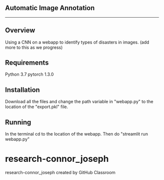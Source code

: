 Automatic Image Annotation
--------------------------
--------------------------


Overview
--------

Using a CNN on a webapp to identify types of disasters in images. (add more to this as we progress)


Requirements
------------

Python 3.7
pytorch 1.3.0


Installation
------------

Download all the files and change the path variable in "webapp.py" to the location of the "export.pkl" file.


Running
-------

In the terminal cd to the location of the webapp. Then do "streamlit run webapp.py"


# research-connor_joseph
research-connor_joseph created by GitHub Classroom
